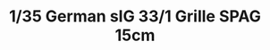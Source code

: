 ---
layout: product
title: "1/35 German sIG 33/1 Grille SPAG 15cm"
price: "2700" 
desc: "Maketa"
img_path: "/assets/img/ARK35014.jpg"
brand: "Ark Models"
available: false
special_offer: false
new: false
soon: false
cat: "010000"
subcat: "015000"
subsubcat: "0N/A"
sifra: "ARK35014"
popular: false
---